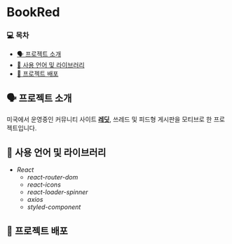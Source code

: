 # BookRed   

### 💻  목차
* [🗣 프로젝트 소개](#🗣-프로젝트-소개)
* [🏫 사용 언어 및 라이브러리](#🏫-사용-언어-및-라이브러리)
* [📀 프로젝트 배포](#📀-프로젝트-배포) 

  
## 🗣 프로젝트 소개   
미국에서 운영중인 커뮤니티 사이트 [__레딧__](www.reddit.com, "Go Reddit"), 쓰레드 및 피드형 게시판을 모티브로 한 프로젝트입니다.  


## 🏫 사용 언어 및 라이브러리
- *React*
  - *react-router-dom*
  - *react-icons*
  - *react-loader-spinner*
  - *axios*
  - *styled-component*  


## 📀 프로젝트 배포       

